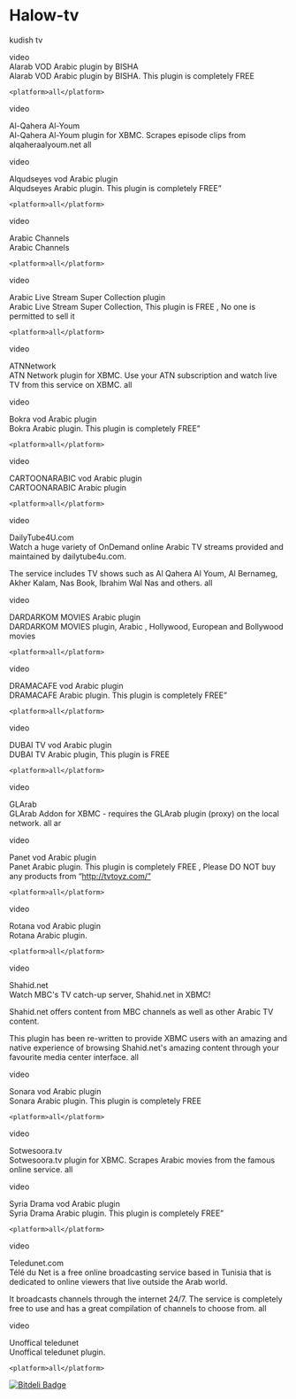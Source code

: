 Halow-tv
========

kudish tv 
<?xml version="1.0" encoding="UTF-8"?>
<addons>
<addon
  id="plugin.video.alarab"
  version="2.0.0"
  name="ALARAB"
  provider-name="Halow
  <requires>
    <import addon="xbmc.python"
            version="2.1.0"/>
  </requires>
  <extension point="xbmc.python.pluginsource"
             library="default.py">
    <provides>video</provides>
  </extension>
  <extension point="xbmc.addon.metadata">
    <summary>Alarab VOD Arabic plugin by BISHA</summary>
    <description>Alarab VOD Arabic plugin by BISHA. This plugin is completely FREE</description>

    <platform>all</platform>
  </extension>
</addon>

<addon id="plugin.video.alqaheraalyoum"
       name="AlQaheraAlYoum"
       version="2.0.0"
       provider-name="hadynz">
    <requires>
        <import addon="xbmc.python" version="2.0"/>
        <import addon="script.module.beautifulsoup" version="3.0.8"/>
        <import addon="script.module.xbmcswift2" version="1.1.1" />
        <import addon="plugin.video.youtube" version="3.2.0"/>
    </requires>
    <extension point="xbmc.python.pluginsource" library="default.py">
        <provides>video</provides>
    </extension>
    <extension point="xbmc.addon.metadata">
        <summary>Al-Qahera Al-Youm</summary>
        <description>Al-Qahera Al-Youm plugin for XBMC. Scrapes episode clips from alqaheraalyoum.net</description>
        <platform>all</platform>
    </extension>
</addon>

<addon
  id="plugin.video.alqudseyes"
  version="1.2.0"
  name="Alqudseyes"
  provider-name="Bisha">
  <requires>
    <import addon="xbmc.python"
            version="2.1.0"/>
  </requires>
  <extension point="xbmc.python.pluginsource"
             library="default.py">
    <provides>video</provides>
  </extension>
  <extension point="xbmc.addon.metadata">
    <summary>Alqudseyes vod Arabic plugin</summary>
    <description>Alqudseyes Arabic plugin. This plugin is completely FREE”</description>

    <platform>all</platform>
  </extension>
</addon>

<addon
  id="plugin.video.arabicchannels"
  version="2.0.0"
  name="ARABIC CHANNELS"
  provider-name="Bisha">
  <requires>
    <import addon="xbmc.python"
            version="2.0"/>
  </requires>
  <extension point="xbmc.python.pluginsource"
             library="default.py">
    <provides>video</provides>
  </extension>
  <extension point="xbmc.addon.metadata">
    <summary>Arabic Channels</summary>
    <description>Arabic Channels</description>

    <platform>all</platform>
  </extension>
</addon>

<addon
  id="plugin.video.ArabicStreamSuperCollection"
  version="1.8.0"
  name="Arabic Live Stream Super Collection"
  provider-name="Bisha">
  <requires>
    <import addon="xbmc.python"
            version="2.1.0"/>
  </requires>
  <extension point="xbmc.python.pluginsource"
             library="default.py">
    <provides>video</provides>
  </extension>
  <extension point="xbmc.addon.metadata">
    <summary>Arabic Live Stream Super Collection plugin</summary>
    <description>Arabic Live Stream Super Collection, This plugin is FREE , No one is permitted to sell it</description>

    <platform>all</platform>
  </extension>
</addon>

<addon id="plugin.video.atnnetwork"
       name="ATNNetwork"
       version="1.0.5"
       provider-name="hadynz">
    <requires>
        <import addon="xbmc.python" version="2.0"/>
        <import addon="script.module.beautifulsoup" version="3.0.8"/>
    </requires>
    <extension point="xbmc.python.pluginsource"
               library="default.py">
        <provides>video</provides>
    </extension>
    <extension point="xbmc.addon.metadata">
        <summary>ATNNetwork</summary>
        <description>ATN Network plugin for XBMC. Use your ATN subscription and watch live TV from this service on XBMC.</description>
        <platform>all</platform>
    </extension>
</addon>

<addon
  id="plugin.video.bokra"
  version="3.8.0"
  name="BOKRA"
  provider-name="Bisha">
  <requires>
    <import addon="xbmc.python"
            version="2.1.0"/>
  </requires>
  <extension point="xbmc.python.pluginsource"
             library="default.py">
    <provides>video</provides>
  </extension>
  <extension point="xbmc.addon.metadata">
    <summary>Bokra vod Arabic plugin</summary>
    <description>Bokra Arabic plugin. This plugin is completely FREE” </description>

    <platform>all</platform>
  </extension>
</addon>

<addon
  id="plugin.video.cartoonarabi"
  version="1.2.0"
  name="CARTOONARABIC "
  provider-name="Bisha">
  <requires>
    <import addon="xbmc.python"
            version="2.1.0"/>
  </requires>
  <extension point="xbmc.python.pluginsource"
             library="default.py">
    <provides>video</provides>
  </extension>
  <extension point="xbmc.addon.metadata">
    <summary>CARTOONARABIC vod Arabic plugin</summary>
    <description>CARTOONARABIC Arabic plugin</description>

    <platform>all</platform>
  </extension>
</addon>

<addon id="plugin.video.dailytube4u.com"
       name="DailyTube4U.com"
       version="1.0.3"
       provider-name="hadynz">
    <requires>
        <import addon="xbmc.python" version="2.0"/>
        <import addon="script.module.beautifulsoup" version="3.0.8"/>
        <import addon="script.module.xbmcswift2" version="1.1.1" />
    </requires>
    <extension point="xbmc.python.pluginsource" library="default.py">
        <provides>video</provides>
    </extension>
    <extension point="xbmc.addon.metadata">
        <summary>DailyTube4U.com</summary>
        <description>Watch a huge variety of OnDemand online Arabic TV streams provided and maintained by dailytube4u.com.

The service includes TV shows such as Al Qahera Al Youm, Al Bernameg, Akher Kalam, Nas Book, Ibrahim Wal Nas and others.
        </description>
        <platform>all</platform>
    </extension>
</addon>

<addon
  id="plugin.video.dardarkom"
  version="1.3.0"
  name="DARDARKOM MOVIES"
  provider-name="Bisha">
  <requires>
    <import addon="xbmc.python"
            version="1.1"/>
  </requires>
  <extension point="xbmc.python.pluginsource"
             library="default.py">
    <provides>video</provides>
  </extension>
  <extension point="xbmc.addon.metadata">
    <summary>DARDARKOM MOVIES Arabic plugin</summary>
    <description>DARDARKOM MOVIES plugin, Arabic , Hollywood, European and Bollywood movies </description>

    <platform>all</platform>
  </extension>
</addon>

<addon
  id="plugin.video.dramacafe"
  version="1.1.0"
  name="DRAMACAFE "
  provider-name="Bisha">
  <requires>
    <import addon="xbmc.python"
            version="2.1.0"/>
  </requires>
  <extension point="xbmc.python.pluginsource"
             library="default.py">
    <provides>video</provides>
  </extension>
  <extension point="xbmc.addon.metadata">
    <summary>DRAMACAFE vod Arabic plugin</summary>
    <description>DRAMACAFE Arabic plugin. This plugin is completely FREE”</description>

    <platform>all</platform>
  </extension>
</addon>

<addon
  id="plugin.video.dubaitv"
  version="1.2.0"
  name="DUBAI TV"
  provider-name="Bisha">
  <requires>
    <import addon="xbmc.python"
            version="2.1.0"/>
  </requires>
  <extension point="xbmc.python.pluginsource"
             library="default.py">
    <provides>video</provides>
  </extension>
  <extension point="xbmc.addon.metadata">
    <summary>DUBAI TV vod Arabic plugin</summary>
    <description>DUBAI TV Arabic plugin, This plugin is FREE</description>

    <platform>all</platform>
  </extension>
</addon>

<addon id="plugin.video.glarab"
       name="GLArab"
       version="0.0.2"
       provider-name="babak">
  <requires>
    <import addon="xbmc.python" version="1.0"/>
	<import addon="script.module.beautifulsoup" version="3.0.8"/>
  </requires>
  <extension point="xbmc.python.pluginsource"
            library="default.py">
        <provides>video</provides>
  </extension>
  <extension point="xbmc.addon.metadata">
    <summary>GLArab</summary>
    <description>GLArab Addon for XBMC - requires the GLArab plugin (proxy) on the local network.</description>
    <platform>all</platform>
    <language>ar</language>
  </extension>
</addon>

<addon
  id="plugin.video.panet"
  version="1.8.0"
  name="Panet"
  provider-name="Bisha">
  <requires>
    <import addon="xbmc.python"
            version="2.1.0"/>
  </requires>
  <extension point="xbmc.python.pluginsource"
             library="default.py">
    <provides>video</provides>
  </extension>
  <extension point="xbmc.addon.metadata">
    <summary>Panet vod Arabic plugin</summary>
    <description>Panet Arabic plugin. This plugin is completely FREE , Please DO NOT buy any products from “http://tvtoyz.com/”</description>

    <platform>all</platform>
  </extension>
</addon>

<addon
  id="plugin.video.rotana"
  version="1.0.0"
  name="ROTANA"
  provider-name="Bisha">
  <requires>
    <import addon="xbmc.python"
            version="2.0"/>
  </requires>
  <extension point="xbmc.python.pluginsource"
             library="default.py">
    <provides>video</provides>
  </extension>
  <extension point="xbmc.addon.metadata">
    <summary>Rotana vod Arabic plugin</summary>
    <description>Rotana Arabic plugin.</description>

    <platform>all</platform>
  </extension>
</addon>

<addon id="plugin.video.shahid.net"
       name="Shahid.net"
       version="3.1.0"
       provider-name="hadynz">
    <requires>
        <import addon="xbmc.python" version="2.0"/>
        <import addon="script.module.beautifulsoup" version="3.0.8"/>
    </requires>
    <extension point="xbmc.python.pluginsource"
               library="default.py">
        <provides>video</provides>
    </extension>
    <extension point="xbmc.addon.metadata">
        <summary>Shahid.net</summary>
        <description>Watch MBC's TV catch-up server, Shahid.net in XBMC!

Shahid.net offers content from MBC channels as well as other Arabic TV content.

This plugin has been re-written to provide XBMC users with an amazing and native experience of browsing Shahid.net's amazing content through your favourite media center interface.
        </description>
        <platform>all</platform>
    </extension>
</addon>

<addon
  id="plugin.video.sonara"
  version="1.8.0"
  name="Sonara"
  provider-name="Bisha">
  <requires>
    <import addon="xbmc.python"
            version="2.1.0"/>
  </requires>
  <extension point="xbmc.python.pluginsource"
             library="default.py">
    <provides>video</provides>
  </extension>
  <extension point="xbmc.addon.metadata">
    <summary>Sonara vod Arabic plugin</summary>
    <description>Sonara Arabic plugin. This plugin is completely FREE</description>

    <platform>all</platform>
  </extension>
</addon>

<addon id="plugin.video.sotwesoora.tv"
       name="Sotwesoora.tv"
       version="1.0.1"
       provider-name="hadynz">
    <requires>
        <import addon="xbmc.python" version="2.0"/>
        <import addon="script.module.beautifulsoup" version="3.0.8"/>
    </requires>
    <extension point="xbmc.python.pluginsource"
               library="default.py">
        <provides>video</provides>
    </extension>
    <extension point="xbmc.addon.metadata">
        <summary>Sotwesoora.tv</summary>
        <description>Sotwesoora.tv plugin for XBMC. Scrapes Arabic movies from the famous online service.</description>
        <platform>all</platform>
    </extension>
</addon>

<addon
  id="plugin.video.syriadrama"
  version="1.2.0"
  name="Syria Drama"
  provider-name="Bisha">
  <requires>
    <import addon="xbmc.python"
            version="2.1.0"/>
  </requires>
  <extension point="xbmc.python.pluginsource"
             library="default.py">
    <provides>video</provides>
  </extension>
  <extension point="xbmc.addon.metadata">
    <summary>Syria Drama vod Arabic plugin</summary>
    <description>Syria Drama Arabic plugin. This plugin is completely FREE”</description>

    <platform>all</platform>
  </extension>
</addon>

<addon id="plugin.video.teledunet"
       name="Teledunet.com"
       version="2.1.0"
       provider-name="hadynz">
    <requires>
        <import addon="xbmc.python" version="2.0"/>
        <import addon="script.module.beautifulsoup" version="3.0.8"/>
        <import addon="script.module.xbmcswift2" version="1.1.1" />
    </requires>
    <extension point="xbmc.python.pluginsource" library="default.py">
        <provides>video</provides>
    </extension>
    <extension point="xbmc.addon.metadata">
        <summary>Teledunet.com</summary>
        <description>Télé du Net is a free online broadcasting service based in Tunisia that is dedicated to online viewers that live outside the Arab world.

It broadcasts channels through the internet 24/7. The service is completely free to use and has a great compilation of channels to choose from.</description>
        <platform>all</platform>
    </extension>
</addon>

<addon
  id="plugin.video.unofficalteledunet"
  version="1.3.0"
  name="Unoffical Teledunet Plugin"
  provider-name="Bisha">
  <requires>
    <import addon="xbmc.python"
            version="2.1.0"/>
  </requires>
  <extension point="xbmc.python.pluginsource"
             library="default.py">
    <provides>video</provides>
  </extension>
  <extension point="xbmc.addon.metadata">
    <summary>Unoffical teledunet</summary>
    <description>Unoffical teledunet plugin.</description>

    <platform>all</platform>
  </extension>
</addon>
</addons>


[![Bitdeli Badge](https://d2weczhvl823v0.cloudfront.net/HALOW96/halow-tv/trend.png)](https://bitdeli.com/free "Bitdeli Badge")

